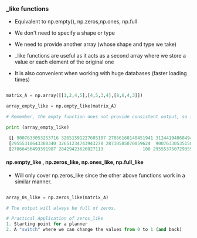 ### _like functions

- Equivalent to np.empty(), np.zeros,np.ones, np.full

- We don't need to specify a shape or type

- We need to provide another array (whose shape and type we take)

- _like functions are useful as it acts as a second array where we store a value or each element of the original one

- It is also convenient when working with huge databases (faster loading times)

````python

matrix_A = np.array([[1,2,4,5],[4,5,3,4],[8,6,4,3]])

array_empty_like = np.empty_like(matrix_A)

# Remember, the empty function does not provide consistent output, so it might vary.

print (array_empty_like)

 [[ 9007633053253716 32651591227605107 27866160140451941 31244194868494433]
 [29555310643380340 32651234743943278 28710585070059624  9007633053515881]
 [27866456493391987 28429423626027113               100 29555375072935936]]


````

#### np.empty_like , np.zeros_like, np.ones_like, np.full_like

- Will only cover np.zeros_like since the other above functions work in a similar manner.

````python

array_0s_like = np.zeros_like(matrix_A)

# The output will always be full of zeros.

# Practical Application of zeros_like
1. Starting point for a planner
2. A "switch" where we can change the values from 0 to 1 (and back)




````